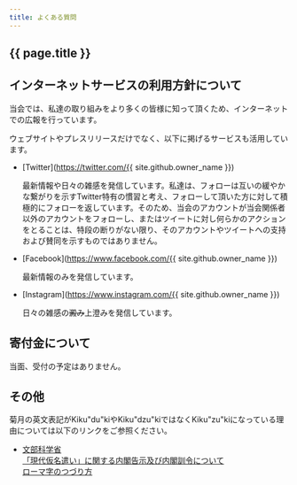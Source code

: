 ```yaml
---
title: よくある質問
---
```


<h2>{{ page.title }}</h2>

## インターネットサービスの利用方針について
当会では、私達の取り組みをより多くの皆様に知って頂くため、インターネットでの広報を行っています。

ウェブサイトやプレスリリースだけでなく、以下に掲げるサービスも活用しています。

* [Twitter](https://twitter.com/{{ site.github.owner_name }})

    最新情報や日々の雑感を発信しています。私達は、フォローは互いの緩やかな繋がりを示すTwitter特有の慣習と考え、フォローして頂いた方に対して積極的にフォローを返しています。そのため、当会のアカウントが当会関係者以外のアカウントをフォローし、またはツイートに対し何らかのアクションをとることは、特段の断りがない限り、そのアカウントやツイートへの支持および賛同を示すものではありません。

* [Facebook](https://www.facebook.com/{{ site.github.owner_name }})

    最新情報のみを発信しています。

* [Instagram](https://www.instagram.com/{{ site.github.owner_name }})

    日々の雑感の~~澱み~~上澄みを発信しています。

## 寄付金について
当面、受付の予定はありません。

## その他
菊月の英文表記がKiku"du"kiやKiku"dzu"kiではなくKiku"zu"kiになっている理由については以下のリンクをご参照ください。

* [文部科学省](http://www.mext.go.jp/)  
    [「現代仮名遣い」に関する内閣告示及び内閣訓令について](http://www.mext.go.jp/b_menu/hakusho/nc/t19860701002/t19860701002.html)  
    [ローマ字のつづり方](http://www.mext.go.jp/b_menu/hakusho/nc/k19541209001/k19541209001.html)
